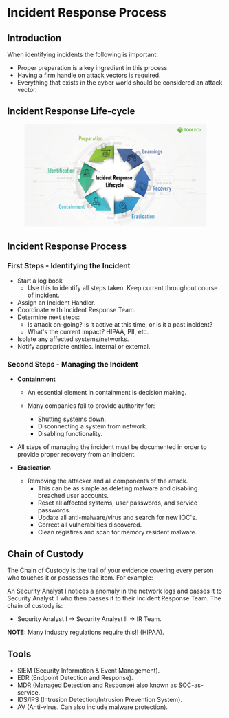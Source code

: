 # Incident Response Process

## Introduction

When identifying incidents the following is important:

* Proper preparation is a key ingredient in this process.
* Having a firm handle on attack vectors is required.
* Everything that exists in the cyber world should be considered an attack vector.&#x20;



## Incident Response Life-cycle

<figure><img src="../.gitbook/assets/image (1) (1).png" alt=""><figcaption></figcaption></figure>





## Incident Response Process



### First Steps - Identifying the Incident

* Start a log book
  * Use this to identify all steps taken. Keep current throughout course of incident.
* Assign an Incident Handler.
* Coordinate with Incident Response Team.
* Determine next steps:
  * Is attack on-going? Is it active at this time, or is it a past incident?&#x20;
  * What's the current impact? HIPAA, PII, etc.
* Isolate any affected systems/networks.
* Notify appropriate entities. Internal or external.



### Second Steps - Managing the Incident

* **Containment**
  * An essential element in containment is decision making.
  *   Many companies fail to provide authority for:

      * Shutting systems down.
      * Disconnecting a system from network.
      * Disabling functionality.


* All steps of managing the incident must be documented in order to provide proper recovery from an incident.
* **Eradication**
  * Removing the attacker and all components of the attack.
    * This can be as simple as deleting malware and disabling breached user accounts.
    * Reset all affected systems, user passwords, and service passwords.
    * Update all anti-malware/virus and search for new IOC's.
    * Correct all vulnerabilties discovered.
    * Clean registires and scan for memory resident malware.



## Chain of Custody

The Chain of Custody is the trail of your evidence covering every person who touches it or possesses the item. For example:&#x20;

An Security Analyst I notices a anomaly in the network logs and passes it to Security Analyst II who then passes it to their Incident Response Team. The chain of custody is:

* Security Analyst I -> Security Analyst II -> IR Team.&#x20;

**NOTE:** Many industry regulations require this!! (HIPAA).



## Tools

* SIEM (Security Information & Event Management).
* EDR (Endpoint Detection and Response).
* MDR (Managed Detection and Response) also known as SOC-as-service.
* IDS/IPS (Intrusion Detection/Intrusion Prevention System).
* AV (Anti-virus. Can also include malware protection).

